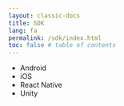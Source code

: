 ```yaml
---
layout: classic-docs
title: SDK
lang: fa
permalink: /sdk/index.html
toc: false # table of contents
---
```


- Android
- iOS
- React Native
- Unity
